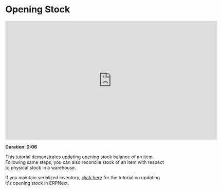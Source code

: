 # Opening Stock

<iframe width="660" height="371" src="https://www.youtube.com/embed/0yPgrtfeCTs" frameborder="0" allowfullscreen></iframe>

**Duration: 2:06**

This tutorial demonstrates updating opening stock balance of an item. Following same steps, you can also reconcile stock of an item with respect to physical stock in a warehouse.

If you maintain serialized inventory, [click here]({{docs_base_url}}/user/videos/learn/serialized-inventory.html) for the tutorial on updating it's opening stock in ERPNext.
